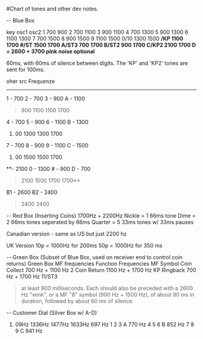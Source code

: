 #Chart of tones and other dev notes.

-- Blue Box

key		osc1	osc2
1		700		900
2		700		1100
3		900		1100
4		700		1300
5		900		1300
6		1100	1300
7		700		1500
8		900		1500
9		1100	1500
0/10	1300	1500
**/KP	1100	1700
#/ST	1500	1700
A/ST3	700		1700
B/ST2	900		1700
C/KP2	2100	1700
D	= 2600		+ 3700 pink noise optional**

60ms, with 60ms of silence between digits. The 'KP' and 'KP2' tones are sent for 100ms.

oher src
Frequenze

---


1 -  700  2 -  700  3 -  900  A - 1100
> 900      1100      1100      1700

4 -  700  5 -  900  6 - 1100  B - 1300
  1. 00      1300      1300      1700

7 -  700  8 -  900  9 - 1100  C - 1500
  1. 00      1500      1500      1700

**- 2100  0 - 1300  # -  900  D -  700
> 2100      1500      1700      1700**

B1 - 2600  B2 - 2400
> 2400       2400



-- Red Box (Inserting Coins)
1700Hz + 2200Hz
Nickle = 1 66ms tone
Dime   = 2 66ms tones seperated by 66ms
Quarter = 5 33ms tones w/ 33ms pauses

Canadian version - same as US but just 2200 hz

UK Version
10p = 1000Hz for 200ms
50p = 1000Hz for 350 ms

-- Green Box (Subset of Blue Box, used on receiver end to control coin returns)
Green Box MF frequencies
Function	Frequencies	MF Symbol
Coin Collect	700 Hz + 1100 Hz	2
Coin Return	1100 Hz + 1700 Hz	KP
Ringback	700 Hz + 1700 Hz	11/ST3

> at least 900 milliseconds. Each should also be preceded with a 2600 Hz "wink",
> or a MF "8" symbol (900 Hz + 1500 Hz), of about 90 ms in duration, followed by about 60 ms of silence



-- Customer Dial  (Silver Box w/ A-D)
  1. 09Hz	1336Hz	1477Hz	1633Hz
697 Hz	1		2		3		A
770 Hz	4		5		6		B
852 Hz	7		8		9		C
941 Hz	